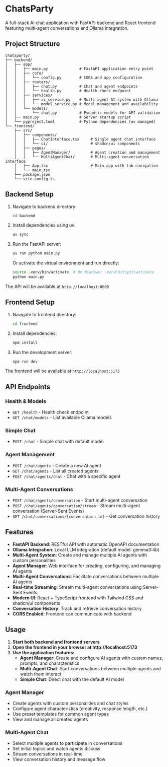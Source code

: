 # ChatsParty

A full-stack AI chat application with FastAPI backend and React frontend featuring multi-agent conversations and Ollama integration.

## Project Structure

```
chatsparty/
├── backend/
│   ├── app/
│   │   ├── main.py              # FastAPI application entry point
│   │   ├── core/
│   │   │   └── config.py        # CORS and app configuration
│   │   ├── routers/
│   │   │   ├── chat.py          # Chat and agent endpoints
│   │   │   └── health.py        # Health check endpoint
│   │   ├── services/
│   │   │   ├── ai_service.py    # Multi-agent AI system with Ollama
│   │   │   └── model_service.py # Model management and availability
│   │   └── models/
│   │       └── chat.py          # Pydantic models for API validation
│   ├── main.py                  # Server startup script
│   └── pyproject.toml           # Python dependencies (uv managed)
└── frontend/
    ├── src/
    │   ├── components/
    │   │   ├── ChatInterface.tsx     # Single agent chat interface
    │   │   └── ui/                   # shadcn/ui components
    │   ├── pages/
    │   │   ├── AgentManager/         # Agent creation and management
    │   │   └── MultiAgentChat/       # Multi-agent conversation interface
    │   ├── App.tsx                   # Main app with tab navigation
    │   └── main.tsx
    ├── package.json
    └── vite.config.ts
```

## Backend Setup

1. Navigate to backend directory:
   ```bash
   cd backend
   ```

2. Install dependencies using uv:
   ```bash
   uv sync
   ```

3. Run the FastAPI server:
   ```bash
   uv run python main.py
   ```

   Or activate the virtual environment and run directly:
   ```bash
   source .venv/bin/activate  # On Windows: .venv\Scripts\activate
   python main.py
   ```

The API will be available at `http://localhost:8000`

## Frontend Setup

1. Navigate to frontend directory:
   ```bash
   cd frontend
   ```

2. Install dependencies:
   ```bash
   npm install
   ```

3. Run the development server:
   ```bash
   npm run dev
   ```

The frontend will be available at `http://localhost:5173`

## API Endpoints

### Health & Models
- `GET /health` - Health check endpoint
- `GET /chat/models` - List available Ollama models

### Simple Chat
- `POST /chat` - Simple chat with default model

### Agent Management
- `POST /chat/agents` - Create a new AI agent
- `GET /chat/agents` - List all created agents
- `POST /chat/agents/chat` - Chat with a specific agent

### Multi-Agent Conversations
- `POST /chat/agents/conversation` - Start multi-agent conversation
- `POST /chat/agents/conversation/stream` - Stream multi-agent conversation (Server-Sent Events)
- `GET /chat/conversations/{conversation_id}` - Get conversation history

## Features

- **FastAPI Backend**: RESTful API with automatic OpenAPI documentation
- **Ollama Integration**: Local LLM integration (default model: gemma3:4b)
- **Multi-Agent System**: Create and manage multiple AI agents with custom personalities
- **Agent Manager**: Web interface for creating, configuring, and managing AI agents
- **Multi-Agent Conversations**: Facilitate conversations between multiple AI agents
- **Real-time Streaming**: Stream multi-agent conversations using Server-Sent Events
- **Modern UI**: React + TypeScript frontend with Tailwind CSS and shadcn/ui components
- **Conversation History**: Track and retrieve conversation history
- **CORS Enabled**: Frontend can communicate with backend

## Usage

1. **Start both backend and frontend servers**
2. **Open the frontend in your browser at http://localhost:5173**
3. **Use the application features:**
   - **Agent Manager**: Create and configure AI agents with custom names, prompts, and characteristics
   - **Multi-Agent Chat**: Start conversations between multiple agents and watch them interact
   - **Simple Chat**: Direct chat with the default AI model

### Agent Manager
- Create agents with custom personalities and chat styles
- Configure agent characteristics (creativity, response length, etc.)
- Use preset templates for common agent types
- View and manage all created agents

### Multi-Agent Chat
- Select multiple agents to participate in conversations
- Set initial topics and watch agents discuss
- Stream conversations in real-time
- View conversation history and message flow